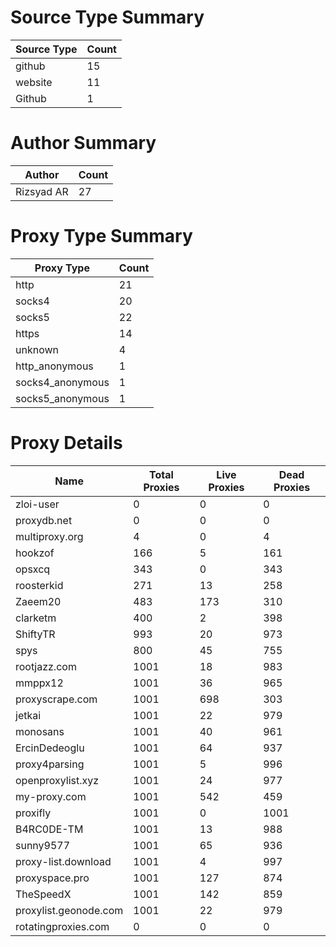 # Source Type Summary

| Source Type | Count |
|-------------|-------|
| github | 15 |
| website | 11 |
| Github | 1 |


# Author Summary

| Author | Count |
|--------|-------|
| Rizsyad AR | 27 |


# Proxy Type Summary

| Proxy Type | Count |
|------------|-------|
| http | 21 |
| socks4 | 20 |
| socks5 | 22 |
| https | 14 |
| unknown | 4 |
| http_anonymous | 1 |
| socks4_anonymous | 1 |
| socks5_anonymous | 1 |


# Proxy Details

| Name | Total Proxies | Live Proxies | Dead Proxies |
|------|---------------|--------------|---------------|
| zloi-user | 0 | 0 | 0 |
| proxydb.net | 0 | 0 | 0 |
| multiproxy.org | 4 | 0 | 4 |
| hookzof | 166 | 5 | 161 |
| opsxcq | 343 | 0 | 343 |
| roosterkid | 271 | 13 | 258 |
| Zaeem20 | 483 | 173 | 310 |
| clarketm | 400 | 2 | 398 |
| ShiftyTR | 993 | 20 | 973 |
| spys | 800 | 45 | 755 |
| rootjazz.com | 1001 | 18 | 983 |
| mmppx12 | 1001 | 36 | 965 |
| proxyscrape.com | 1001 | 698 | 303 |
| jetkai | 1001 | 22 | 979 |
| monosans | 1001 | 40 | 961 |
| ErcinDedeoglu | 1001 | 64 | 937 |
| proxy4parsing | 1001 | 5 | 996 |
| openproxylist.xyz | 1001 | 24 | 977 |
| my-proxy.com | 1001 | 542 | 459 |
| proxifly | 1001 | 0 | 1001 |
| B4RC0DE-TM | 1001 | 13 | 988 |
| sunny9577 | 1001 | 65 | 936 |
| proxy-list.download | 1001 | 4 | 997 |
| proxyspace.pro | 1001 | 127 | 874 |
| TheSpeedX | 1001 | 142 | 859 |
| proxylist.geonode.com | 1001 | 22 | 979 |
| rotatingproxies.com | 0 | 0 | 0 |
